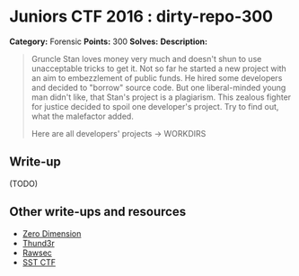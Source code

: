 # Juniors CTF 2016 : dirty-repo-300

**Category:** Forensic
**Points:** 300
**Solves:**
**Description:**

> Gruncle Stan loves money very much and doesn't shun to use unacceptable tricks to get it. Not so far he started a new project with an aim to embezzlement of public funds. He hired some developers and decided to "borrow" source code. But one liberal-minded young man didn't like, that Stan's project is a plagiarism. This zealous fighter for justice decided to spoil one developer's project. Try to find out, what the malefactor added.
>
> Here are all developers' projects -> WORKDIRS

## Write-up

(TODO)

## Other write-ups and resources

* [Zero Dimension](https://github.com/CTFwriteup-ZeroDimension/JuniorCTF-2016/tree/master/DirtyRepo)
* [Thund3r](https://thund3rblog.wordpress.com/2016/11/28/junior-ctf-2016-forensic-400p-dirty-repo/)
* [Rawsec](http://rawsec.ml/en/JuniorCTF-2016-forensics-Dirty-Repo/)
* [SST CTF](https://github.com/SST-CTF/writeups/tree/master/Juniors%20CTF/Dirty%20Repo)
